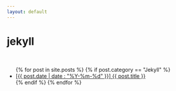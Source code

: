 ```yaml
---
layout: default
---
```


# jekyll

<br>

<ul>
    {% for post in site.posts %}
        {% if post.category == "Jekyll" %}
            <li>
                <a href="{{ post.url | absolute_url }}">
                    [{{ post.date | date : "%Y-%m-%d" }}] {{ post.title }}
                </a>
            </li>
        {% endif %}
    {% endfor %}
</ul>